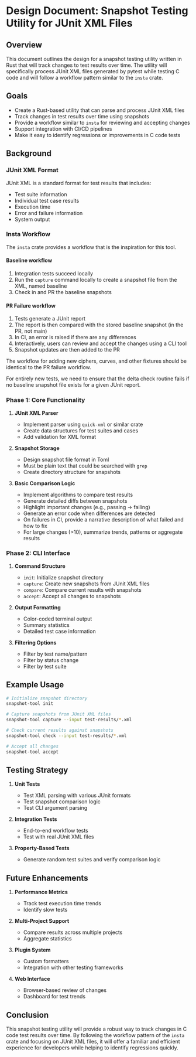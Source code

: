 # Design Document: Snapshot Testing Utility for JUnit XML Files

## Overview

This document outlines the design for a snapshot testing utility written in Rust that will track changes to test results over time. The utility will specifically process JUnit XML files generated by pytest while testing C code and will follow a workflow pattern similar to the `insta` crate.

## Goals

- Create a Rust-based utility that can parse and process JUnit XML files
- Track changes in test results over time using snapshots
- Provide a workflow similar to `insta` for reviewing and accepting changes
- Support integration with CI/CD pipelines
- Make it easy to identify regressions or improvements in C code tests

## Background

### JUnit XML Format

JUnit XML is a standard format for test results that includes:
- Test suite information
- Individual test case results
- Execution time
- Error and failure information
- System output

### Insta Workflow

The `insta` crate provides a workflow that is the inspiration for this tool.

#### Baseline workflow

1. Integration tests succeed locally
2. Run the `capture` command locally to create a snapshot file from the XML, named baseline
3. Check in and PR the baseline snapshots

#### PR Failure workflow

1. Tests generate a JUnit report
2. The report is then compared with the stored baseline snapshot (in the PR, not main)
3. In CI, an error is raised if there are any differences 
4. Interactively, users can review and accept the changes using a CLI tool
5. Snapshot updates are then added to the PR 

The workflow for adding new ciphers, curves, and other fixtures should be identical to the PR failure workflow.  

For entirely new tests, we need to ensure that the delta check routine fails if no baseline snapshot file exists for a given JUnit report.

### Phase 1: Core Functionality

1. **JUnit XML Parser**
   - Implement parser using `quick-xml` or similar crate
   - Create data structures for test suites and cases
   - Add validation for XML format

2. **Snapshot Storage**
   - Design snapshot file format in Toml
   - Must be plain text that could be searched with `grep`
   - Create directory structure for snapshots

3. **Basic Comparison Logic**
   - Implement algorithms to compare test results
   - Generate detailed diffs between snapshots
   - Highlight important changes (e.g., passing → failing)
   - Generate an error code when differences are detected
   - On failures in CI, provide a narrative description of what failed and how to fix
   - For large changes (>10), summarize trends, patterns or aggregate results

### Phase 2: CLI Interface

1. **Command Structure**
   - `init`: Initialize snapshot directory
   - `capture`: Create new snapshots from JUnit XML files
   - `compare`: Compare current results with snapshots
   - `accept`: Accept all changes to snapshots

2. **Output Formatting**
   - Color-coded terminal output
   - Summary statistics
   - Detailed test case information

3. **Filtering Options**
   - Filter by test name/pattern
   - Filter by status change
   - Filter by test suite

## Example Usage

```bash
# Initialize snapshot directory
snapshot-tool init

# Capture snapshots from JUnit XML files
snapshot-tool capture --input test-results/*.xml

# Check current results against snapshots
snapshot-tool check --input test-results/*.xml

# Accept all changes
snapshot-tool accept
```

## Testing Strategy

1. **Unit Tests**
   - Test XML parsing with various JUnit formats
   - Test snapshot comparison logic
   - Test CLI argument parsing

2. **Integration Tests**
   - End-to-end workflow tests
   - Test with real JUnit XML files

3. **Property-Based Tests**
   - Generate random test suites and verify comparison logic

## Future Enhancements

1. **Performance Metrics**
   - Track test execution time trends
   - Identify slow tests

2. **Multi-Project Support**
   - Compare results across multiple projects
   - Aggregate statistics

3. **Plugin System**
   - Custom formatters
   - Integration with other testing frameworks

4. **Web Interface**
   - Browser-based review of changes
   - Dashboard for test trends

## Conclusion

This snapshot testing utility will provide a robust way to track changes in C code test results over time. By following the workflow pattern of the `insta` crate and focusing on JUnit XML files, it will offer a familiar and efficient experience for developers while helping to identify regressions quickly.
